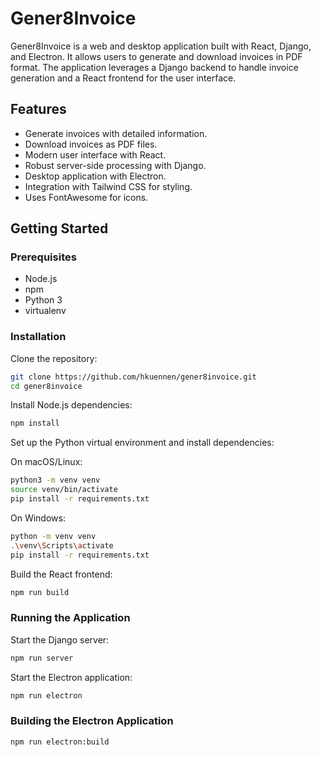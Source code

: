 # Gener8Invoice

Gener8Invoice is a web and desktop application built with React, Django, and Electron. It allows users to generate and download invoices in PDF format. The application leverages a Django backend to handle invoice generation and a React frontend for the user interface.

## Features

- Generate invoices with detailed information.
- Download invoices as PDF files.
- Modern user interface with React.
- Robust server-side processing with Django.
- Desktop application with Electron.
- Integration with Tailwind CSS for styling.
- Uses FontAwesome for icons.

## Getting Started

### Prerequisites

- Node.js
- npm
- Python 3
- virtualenv

### Installation

Clone the repository:

```sh
git clone https://github.com/hkuennen/gener8invoice.git
cd gener8invoice
```

Install Node.js dependencies:

```sh
npm install
```

Set up the Python virtual environment and install dependencies:

On macOS/Linux:

```sh
python3 -m venv venv
source venv/bin/activate
pip install -r requirements.txt
```

On Windows:

```sh
python -m venv venv
.\venv\Scripts\activate
pip install -r requirements.txt
```

Build the React frontend:

```sh
npm run build
```

### Running the Application

Start the Django server:

```sh
npm run server
```

Start the Electron application:

```sh
npm run electron
```

### Building the Electron Application

```sh
npm run electron:build
```
